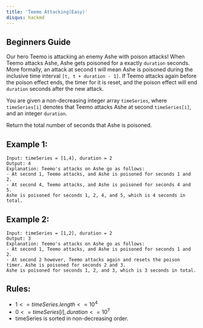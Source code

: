 ```yaml
---
title: 'Teemo Attacking(Easy)'
disqus: hackmd
---
```


## Beginners Guide

Our hero Teemo is attacking an enemy Ashe with poison attacks! When Teemo attacks Ashe, Ashe gets poisoned for a exactly `duration` seconds. More formally, an attack at second t will mean Ashe is poisoned during the inclusive time interval `[t, t + duration - 1]`. If Teemo attacks again before the poison effect ends, the timer for it is reset, and the poison effect will end `duration` seconds after the new attack.

You are given a non-decreasing integer array `timeSeries`, where `timeSeries[i]` denotes that Teemo attacks Ashe at second `timeSeries[i]`, and an integer `duration`.

Return the total number of seconds that Ashe is poisoned.

Example 1:
---
```go=
Input: timeSeries = [1,4], duration = 2
Output: 4
Explanation: Teemo's attacks on Ashe go as follows:
- At second 1, Teemo attacks, and Ashe is poisoned for seconds 1 and 2.
- At second 4, Teemo attacks, and Ashe is poisoned for seconds 4 and 5.
Ashe is poisoned for seconds 1, 2, 4, and 5, which is 4 seconds in total.
```

Example 2:
---
```go=
Input: timeSeries = [1,2], duration = 2
Output: 3
Explanation: Teemo's attacks on Ashe go as follows:
- At second 1, Teemo attacks, and Ashe is poisoned for seconds 1 and 2.
- At second 2 however, Teemo attacks again and resets the poison timer. Ashe is poisoned for seconds 2 and 3.
Ashe is poisoned for seconds 1, 2, and 3, which is 3 seconds in total.
```

Rules:
---
* $1 <= timeSeries.length <= 10^4$
* $0 <= timeSeries[i], duration <= 10^7$
* timeSeries is sorted in non-decreasing order.